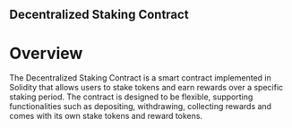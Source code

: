 ## Decentralized Staking Contract

# Overview
  
  The Decentralized Staking Contract is a smart contract implemented in Solidity that allows users to stake tokens and earn rewards over a specific staking period. The contract is designed to be flexible, supporting functionalities such as depositing, withdrawing, collecting rewards and comes with its own stake tokens and reward tokens.